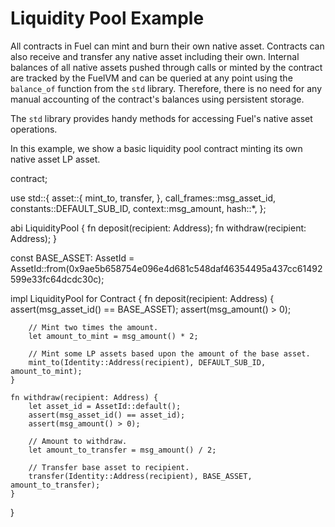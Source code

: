 # Liquidity Pool Example

All contracts in Fuel can mint and burn their own native asset. Contracts can also receive and transfer any native asset including their own. Internal balances of all native assets pushed through calls or minted by the contract are tracked by the FuelVM and can be queried at any point using the `balance_of` function from the `std` library. Therefore, there is no need for any manual accounting of the contract's balances using persistent storage.

The `std` library provides handy methods for accessing Fuel's native asset operations.

In this example, we show a basic liquidity pool contract minting its own native asset LP asset.

contract;
 
use std::{
    asset::{
        mint_to,
        transfer,
    },
    call_frames::msg_asset_id,
    constants::DEFAULT_SUB_ID,
    context::msg_amount,
    hash::*,
};
 
abi LiquidityPool {
    fn deposit(recipient: Address);
    fn withdraw(recipient: Address);
}
 
const BASE_ASSET: AssetId = AssetId::from(0x9ae5b658754e096e4d681c548daf46354495a437cc61492599e33fc64dcdc30c);
 
impl LiquidityPool for Contract {
    fn deposit(recipient: Address) {
        assert(msg_asset_id() == BASE_ASSET);
        assert(msg_amount() > 0);
 
        // Mint two times the amount.
        let amount_to_mint = msg_amount() * 2;
 
        // Mint some LP assets based upon the amount of the base asset.
        mint_to(Identity::Address(recipient), DEFAULT_SUB_ID, amount_to_mint);
    }
 
    fn withdraw(recipient: Address) {
        let asset_id = AssetId::default();
        assert(msg_asset_id() == asset_id);
        assert(msg_amount() > 0);
 
        // Amount to withdraw.
        let amount_to_transfer = msg_amount() / 2;
 
        // Transfer base asset to recipient.
        transfer(Identity::Address(recipient), BASE_ASSET, amount_to_transfer);
    }
}
 

